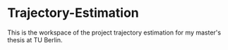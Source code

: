 # Trajectory-Estimation
This is the workspace of the project trajectory estimation for my master's thesis at TU Berlin.
